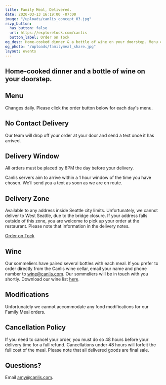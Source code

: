 ```yaml
---
title: Family Meal, Delivered.
date: 2020-03-13 16:19:00 -07:00
image: "/uploads/canlis_concept_03.jpg"
rsvp_button:
  has_button: false
  url: https://exploretock.com/canlis
  button_label: Order on Tock
og_desc: Home-cooked dinner & a bottle of wine on your doorstep. Menu changes daily.
og_photo: "/uploads/familymeal_share.jpg"
layout: events
---
```


<h2 class="Display2 mb4">Home-cooked dinner and a bottle of wine on your doorstep.</h2>

<div class="Divider mb4 mt5 op30"></div>

<h2 class="Caption mt2 mb3">Menu</h2>

Changes daily. Please click the order button below for each day's menu.

<h2 class="Caption mt2 mb3">No Contact Delivery</h2>

Our team will drop off your order at your door and send a text once it has arrived.

<h2 class="Caption mt2 mb3">Delivery Window</h2>

All orders must be placed by 8PM the day before your delivery.

Canlis servers aim to arrive within a 1 hour window of the time you have chosen. We’ll send you a text as soon as we are en route.

<h2 class="Caption mt2 mb3">Delivery Zone</h2>

Available to any address inside Seattle city limits. Unfortunately, we cannot deliver to West Seattle, due to the bridge closure. If your address falls outside of this zone, you are welcome to pick up your order at the restaurant. Please note that information in the delivery notes.

<div class="Divider mb8 mt3 op30"></div>

<div class="EventsButton mb8 mt4">
  <a class="Caption" href="https://exploretock.com/canlis">
    Order on Tock
  </a>
</div>

<div class="Divider mb8 op30"></div>

<h2 class="Caption mt2 mb3">Wine</h2>

Our sommeliers have paired several bottles with each meal. If you prefer to order directly from the Canlis wine cellar, email your name and phone number to <a href="mailto:wine@canlis.com?subject=Wine%20Delivery&body=Name:%20%3A%0D%0APhone Number:%20%3A">
wine@canlis.com</a>. Our sommeliers will be in touch with you shortly. Download our wine list <a target="_blank" href="/uploads/winelist.pdf">here</a>.

<h2 class="Caption mt3 mb3">Modifications</h2>

Unfortunately we cannot accommodate any food modifications for our Family Meal orders.

<h2 class="Caption mt2 mb3">Cancellation Policy</h2>

If you need to cancel your order, you must do so 48 hours before your delivery time for a full refund. Cancellations under 48 hours will forfeit the full cost of the meal. Please note that all delivered goods are final sale.

<h2 class="Caption mt2 mb3">Questions?</h2>

Email <a href="mailto:amy@canlis.com">amy@canlis.com</a>.


